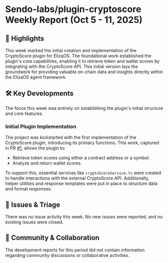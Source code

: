 # Sendo-labs/plugin-cryptoscore Weekly Report (Oct 5 - 11, 2025)

## 🚀 Highlights
This week marked the initial creation and implementation of the CryptoScore plugin for ElizaOS. The foundational work established the plugin's core capabilities, enabling it to retrieve token and wallet scores by integrating with the CryptoScore API. This initial version lays the groundwork for providing valuable on-chain data and insights directly within the ElizaOS agent framework.

## 🛠️ Key Developments
The focus this week was entirely on establishing the plugin's initial structure and core features.

### Initial Plugin Implementation
The project was kickstarted with the first implementation of the CryptoScore plugin, introducing its primary functions. This work, captured in PR [#1](https://github.com/Sendo-labs/plugin-cryptoscore/pull/1), allows the plugin to:
- Retrieve token scores using either a contract address or a symbol.
- Analyze and return wallet scores.

To support this, essential services like `cryptoScoreService.ts` were created to handle interactions with the external CryptoScore API. Additionally, helper utilities and response templates were put in place to structure data and format responses.

## 🐛 Issues & Triage
There was no issue activity this week. No new issues were reported, and no existing issues were closed.

## 💬 Community & Collaboration
The development reports for this period did not contain information regarding community discussions or collaborative activities.